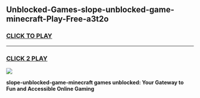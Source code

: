 
## Unblocked-Games-slope-unblocked-game-minecraft-Play-Free-a3t2o
<h3>
<a href="https://premium76.site?title=slope-unblocked-game-minecraft&ref=09A">CLICK TO PLAY</a></h3>
<hr>

<h3>
<a href="https://premium76.site?title=slope-unblocked-game-minecraft&ref=09A">CLICK 2 PLAY</a>
  
</h3>

<a href="https://premium76.site?title=slope-unblocked-game-minecraft&ref=09A"><img src="https://clearcache.store/games.png"></a>


**slope-unblocked-game-minecraft games unblocked: Your Gateway to Fun and Accessible Online Gaming**
